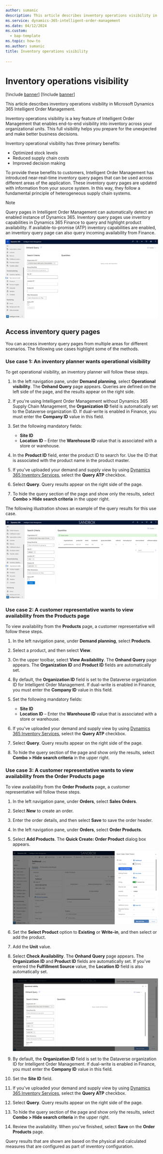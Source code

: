 ```yaml
---
author: sumanic
description: This article describes inventory operations visibility in Microsoft Dynamics 365 Intelligent Order Management.
ms.service: dynamics-365-intelligent-order-management
ms.date: 04/12/2024
ms.custom: 
  - bap-template
ms.topic: how-to
ms.author: sumanic
title: Inventory operations visibility

---
```


# Inventory operations visibility

[!include [banner](includes/banner.md)]
[!include [banner](includes/preview-banner.md)]

This article describes inventory operations visibility in Microsoft Dynamics 365 Intelligent Order Management.

Inventory operations visibility is a key feature of Intelligent Order Management that enables end-to-end visibility into inventory across your organizational units. This full visibility helps you prepare for the unexpected and make better business decisions.

Inventory operational visibility has three primary benefits:

- Optimized stock levels
- Reduced supply chain costs
- Improved decision making

To provide these benefits to customers, Intelligent Order Management has introduced near-real-time inventory query pages that can be used across different areas of the application. These inventory query pages are updated with information from your source system. In this way, they follow a fundamental principle of heterogeneous supply chain systems.

> [!NOTE]
> Query pages in Intelligent Order Management can automatically detect an enabled instance of Dynamics 365. Inventory query pages use inventory capabilities in Dynamics 365 Finance to query and highlight product availability. If available-to-promise (ATP) inventory capabilities are enabled, an inventory query page can also query incoming availability from Finance.

![Inventory operational visibility.](media/IVQuery.png)

## Access inventory query pages

You can access inventory query pages from multiple areas for different scenarios. The following use cases highlight some of the methods.

### Use case 1: An inventory planner wants operational visibility

To get operational visibility, an inventory planner will follow these steps.

1. In the left navigation pane, under **Demand planning**, select **Operational visibility**. The **Onhand Query** page appears. Queries are defined on the left side of the page, and the results appear on the right side.
1. If you're using Intelligent Order Management without Dynamics 365 Supply Chain Management, the **Organization ID** field is automatically set to the Dataverse organization ID. If dual-write is enabled in Finance, you must enter the **Company ID** value in this field.
1. Set the following mandatory fields:

    - **Site ID**
    - **Location ID** – Enter the **Warehouse ID** value that is associated with a store or warehouse.

1. In the **Product ID** field, enter the product ID to search for. Use the ID that is associated with the product name in the product master.
1. If you've uploaded your demand and supply view by using [Dynamics 365 Inventory Services](/dynamics365/supply-chain/inventory/inventory-visibility-available-to-promise), select the **Query ATP** checkbox.
1. Select **Query**. Query results appear on the right side of the page.
1. To hide the query section of the page and show only the results, select **Combo \> Hide search criteria** in the upper right.

The following illustration shows an example of the query results for this use case.

![Query results for use case 1.](media/QueryResult.png)

### Use case 2: A customer representative wants to view availability from the Products page

To view availability from the **Products** page, a customer representative will follow these steps.

1. In the left navigation pane, under **Demand planning**, select **Products**.
1. Select a product, and then select **View**.
1. On the upper toolbar, select **View Availability**. The **Onhand Query** page appears. The **Organization ID** and **Product ID** fields are automatically set.
1. By default, the **Organization ID** field is set to the Dataverse organization ID for Intelligent Order Management. If dual-write is enabled in Finance, you must enter the **Company ID** value in this field.
1. Set the following mandatory fields:

    - **Site ID**
    - **Location ID** – Enter the **Warehouse ID** value that is associated with a store or warehouse.

1. If you've uploaded your demand and supply view by using [Dynamics 365 Inventory Services](/dynamics365/supply-chain/inventory/inventory-visibility-available-to-promise), select the **Query ATP** checkbox.
1. Select **Query**. Query results appear on the right side of the page.
1. To hide the query section of the page and show only the results, select **Combo \> Hide search criteria** in the upper right.

### Use case 3: A customer representative wants to view availability from the Order Products page

To view availability from the **Order Products** page, a customer representative will follow these steps.

1. In the left navigation pane, under **Orders**, select **Sales Orders**.
1. Select **New** to create an order.
1. Enter the order details, and then select **Save** to save the order header.
1. In the left navigation pane, under **Orders**, select **Order Products**.
1. Select **Add Products**. The **Quick Create: Order Product** dialog box appears.

    ![Quick Create: Order Product dialog box.](media/QuickForm.png)

1. Set the **Select Product** option to **Existing** or **Write-in**, and then select or add the product.
1. Add the **Unit** value.
1. Select **Check Availability**. The **Onhand Query** page appears. The **Organization ID** and **Product ID** fields are automatically set. If you've entered the **Fulfillment Source** value, the **Location ID** field is also automatically set.

    ![Automatically set fields in the query for use case 3.](media/Autofill.png)

1. By default, the **Organization ID** field is set to the Dataverse organization ID for Intelligent Order Management. If dual-write is enabled in Finance, you must enter the **Company ID** value in this field.
1. Set the **Site ID** field.
1. If you've uploaded your demand and supply view by using [Dynamics 365 Inventory Services](/dynamics365/supply-chain/inventory/inventory-visibility-available-to-promise), select the **Query ATP** checkbox.
1. Select **Query**. Query results appear on the right side of the page.
1. To hide the query section of the page and show only the results, select **Combo \> Hide search criteria** in the upper right.
1. Review the availability. When you've finished, select **Save** on the **Order Products** page.

Query results that are shown are based on the physical and calculated measures that are configured as part of inventory configuration.
